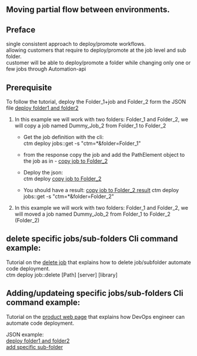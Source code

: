 ## Moving partial flow between environments.
## Preface
single consistent approach to deploy/promote workflows.  
allowing customers that require to deploy/promote at the job level and sub folder.  
customer will be able to deploy/promote a folder while changing only one or few jobs through Automation-api 

## Prerequisite
To follow the tutorial, deploy the Folder_1+job and Folder_2 form the JSON file [deploy folder1 and folder2](https://github.com/eitan2810/automation-api-quickstart/blob/302--Job-and-sub-folder-level-deploy/control-m/302-%20Job%20and%20sub%20folder%20level%20deploy/Folder1%2Bjob_Folder2.json)<br/> 

1. In this example we will work with two folders: Folder_1 and Folder_2, we will copy a job named Dummy_Job_2 from Folder_1 to Folder_2

   * Get the job definition with the cli:  
    ctm deploy jobs::get -s "ctm=*&folder=Folder_1"

    * from the response copy the job and add the PathElement object to the job as in -  [copy job to Folder_2](https://github.com/eitan2810/automation-api-quickstart/blob/302--Job-and-sub-folder-level-deploy/control-m/302-%20Job%20and%20sub%20folder%20level%20deploy/copy_job_between_folders.json)<br/>  

    *  Deploy the json:  
    ctm deploy [copy job to Folder_2](https://github.com/eitan2810/automation-api-quickstart/blob/302--Job-and-sub-folder-level-deploy/control-m/302-%20Job%20and%20sub%20folder%20level%20deploy/copy_job_between_folders.json)<br/> 

    * You should have a result: [copy job to Folder_2 result](https://github.com/eitan2810/automation-api-quickstart/blob/302--Job-and-sub-folder-level-deploy/control-m/302-%20Job%20and%20sub%20folder%20level%20deploy/add_job_result.json)
      ctm deploy jobs::get -s "ctm=*&folder=Folder_2"
      
      
2. In this example we will work with two folders: Folder_1 and Folder_2, we will moved a job named Dummy_Job_2 from Folder_1 to Folder_2 (Folder_2)


## delete specific jobs/sub-folders Cli command example:
Tutorial on the [delete job](https://docs.bmc.com/docs/automation-api/monthly/deploy-service-1116950327.html#Deployservice-deploy_jobs_deletedeployjob::delete)
that explains how to delete job/subfolder automate code deployment.  
ctm deploy job::delete [Path] [server] [library]
  
## Adding/updateing specific jobs/sub-folders Cli command example:

Tutorial on the [product web page](https://docs.bmc.com/docs/display/workloadautomation/Tutorial+-+Automating+code+deployment)
that explains how DevOps engineer can automate code deployment.

JSON example:<br/>
[deploy folder1 and folder2](https://github.com/eitan2810/automation-api-quickstart/blob/302--Job-and-sub-folder-level-deploy/control-m/302-%20Job%20and%20sub%20folder%20level%20deploy/Folder1%2Bjob_Folder2.json)<br/>
[add specific sub-folder](https://github.com/eitan2810/automation-api-quickstart/blob/302--Job-and-sub-folder-level-deploy/control-m/302-%20Job%20and%20sub%20folder%20level%20deploy/addSubFolderAsRoot.json)
